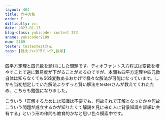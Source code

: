 ```yaml
---
layout: 404
title: 六平方和
order: F
difficulty: ★★☆
date: 2023-01-13
blog-class: yukicoder contest 373
aname: yukicoder2189
num: 2189
tester: testestestさん
tags: [競技プログラミング,数学]
---
```


<p>
四平方定理と四元数を題材にした問題です。ディオファントス方程式は変数を増やすことで逆に難易度が下がることがあるのですが、本問も四平方定理や四元数自体は知らなくても$6$変数あるおかげで様々な解法が可能になっています。しかも当初想定していた解法よりずっと賢い解法をtesterさんが教えてくれたため、こちらも勉強になりました。
</p>
<p>
こういう「正解するためには知識は不要でも、何故それで正解となったかや何故こういう問題が成立するかが知りたくて解説を見に来た人に背景知識を詳細に共有する」という形の作問も教育的かなと思い色々模索中です。
</p>
